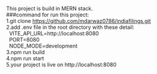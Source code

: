 This project is build in MERN stack.<br>
###command for run this project:<br>
1.git clone https://github.com/mdarwaz0786/indiafilings.git<br>
2.add .env file in the root directory with these detail:<br>
&nbsp;&nbsp;VITE_API_URL=http://localhost:8080<br>
&nbsp;&nbsp;PORT=8080<br>
&nbsp;&nbsp;NODE_MODE=development<br>
3.npm run build<br>
4.npm run start<br>
5.your project is live on http://localhost:8080<br>